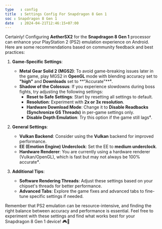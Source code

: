 ```yaml
---
type   : config
title  : Settings Config For Snapdragon 8 Gen 1
soc : Snapdragon 8 Gen 1
date   : 2024-04-21T12:46:15+07:00
---
```



Certainly! Configuring **AetherSX2** for the **Snapdragon 8 Gen 1** processor can enhance your PlayStation 2 (PS2) emulation experience on Android. Here are some recommendations based on community feedback and best practices:

1. **Game-Specific Settings**:
    - **Metal Gear Solid 2 (MGS2)**: To avoid game-breaking issues later in the game, play MGS2 in **OpenGL** mode with blending accuracy set to **"high"** and **Downloads** set to **"Accurate"**⁴.
    - **Shadow of the Colossus**: If you experience slowdowns during boss fights, try adjusting the following settings:
        - **Reset to Safe Settings**: Start by resetting all settings to default.
        - **Resolution**: Experiment with **2x or 3x resolution**.
        - **Hardware Download Mode**: Change it to **Disable Readbacks (Synchronize GS Threads)** in per-game settings only.
        - **Disable Depth Emulation**: Try this option if the game still lags⁴.

2. **General Settings**:
    - **Vulkan Backend**: Consider using the **Vulkan** backend for improved performance.
    - **EE (Emotion Engine) Underclock**: Set the EE to **medium underclock**.
    - **Hardware Renderer**: You are currently using a hardware renderer (Vulkan/OpenGL), which is fast but may not always be 100% accurate⁴.

3. **Additional Tips**:
    - **Software Rendering Threads**: Adjust these settings based on your chipset's threads for better performance.
    - **Advanced Tabs**: Explore the game fixes and advanced tabs to fine-tune specific settings if needed.

Remember that PS2 emulation can be resource-intensive, and finding the right balance between accuracy and performance is essential. Feel free to experiment with these settings and find what works best for your Snapdragon 8 Gen 1 device! 🎮👾
